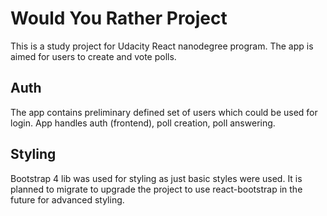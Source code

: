 # Would You Rather Project

This is a study project for Udacity React nanodegree program. 
The app is aimed for users to create and vote polls.

## Auth
The app contains preliminary defined set of users which could be used for login.
App handles auth (frontend), poll creation, poll answering.

## Styling
Bootstrap 4 lib was used for styling as just basic styles were used.
It is planned to migrate to upgrade the project to use react-bootstrap in the future for advanced styling.
